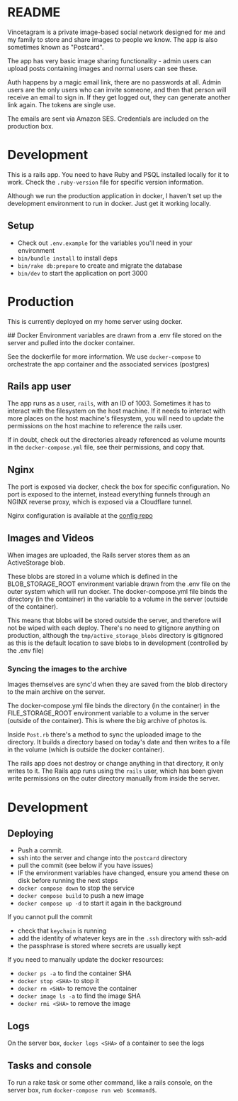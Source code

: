 # README
Vincetagram is a private image-based social network designed for me and my family to store and share images to people we know. The app is also sometimes known as "Postcard".

The app has very basic image sharing functionality - admin users can upload posts containing images and normal users can see these.

Auth happens by a magic email link, there are no passwords at all. Admin users are the only users who can invite someone, and then that person will receive an email to sign in. If they get logged out, they can generate another link again. The tokens are single use.

The emails are sent via Amazon SES. Credentials are included on the production box.

# Development
This is a rails app. You need to have Ruby and PSQL installed locally for it to work. Check the `.ruby-version` file for specific version information.

Although we run the production application in docker, I haven't set up the development environment to run in docker. Just get it working locally.

## Setup
- Check out `.env.example` for the variables you'll need in your environment
- `bin/bundle install` to install deps
- `bin/rake db:prepare` to create and migrate the database
- `bin/dev` to start the application on port 3000

# Production
This is currently deployed on my home server using docker.

## Docker
Environment variables are drawn from a .env file stored on the server and pulled into the docker container.

See the dockerfile for more information. We use `docker-compose` to orchestrate the app container and the associated services (postgres)

## Rails app user
The app runs as a user, `rails`, with an ID of 1003. Sometimes it has to interact with the filesystem on the host machine. If it needs to interact with more places on the host machine's filesystem, you will need to update the permissions on the host machine to reference the rails user.

If in doubt, check out the directories already referenced as volume mounts in the `docker-compose.yml` file, see their permissions, and copy that.

## Nginx
The port is exposed via docker, check the box for specific configuration. No port is exposed to the internet, instead everything funnels through an NGINX reverse proxy, which is exposed via a Cloudflare tunnel.

Nginx configuration is available at the [config repo](https://github.com/joshvince/vince-family-archive-config)

## Images and Videos
When images are uploaded, the Rails server stores them as an ActiveStorage blob.

These blobs are stored in a volume which is defined in the BLOB_STORAGE_ROOT environment variable drawn from the .env file on the outer system which will run docker. The docker-compose.yml file binds the directory (in the container) in the variable to a volume in the server (outside of the container).

This means that blobs will be stored outside the server, and therefore will not be wiped with each deploy. There's no need to gitignore anything on production, although the `tmp/active_storage_blobs` directory is gitignored as this is the default location to save blobs to in development (controlled by the .env file)

### Syncing the images to the archive
Images themselves are sync'd when they are saved from the blob directory to the main archive on the server.

The docker-compose.yml file binds the directory (in the container) in the FILE_STORAGE_ROOT environment variable to a volume in the server (outside of the container). This is where the big archive of photos is.

Inside `Post.rb` there's a method to sync the uploaded image to the directory. It builds a directory based on today's date and then writes to a file in the volume (which is outside the docker container).

The rails app does not destroy or change anything in that directory, it only writes to it.
The Rails app runs using the `rails` user, which has been given write permissions on the outer directory manually from inside the server.

# Development

## Deploying
- Push a commit.
- ssh into the server and change into the `postcard` directory
- pull the commit (see below if you have issues)
- IF the environment variables have changed, ensure you amend these on disk before running the next steps
- `docker compose down` to stop the service
- `docker compose build` to push a new image
- `docker compose up -d` to start it again in the background

If you cannot pull the commit
- check that `keychain` is running
- add the identity of whatever keys are in the `.ssh` directory with ssh-add
- the passphrase is stored where secrets are usually kept

If you need to manually update the docker resources:
- `docker ps -a` to find the container SHA
- `docker stop <SHA>` to stop it
- `docker rm <SHA>` to remove the container
- `docker image ls -a` to find the image SHA
- `docker rmi <SHA>` to remove the image

## Logs
On the server box, `docker logs <SHA>` of a container to see the logs

## Tasks and console
To run a rake task or some other command, like a rails console, on the server box, run `docker-compose run web $command$`.
